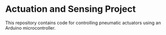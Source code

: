 Actuation and Sensing Project
=============================

This repository contains code for controlling pneumatic actuators using an Arduino microcontroller.
